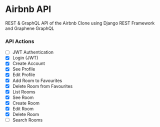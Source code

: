 # Airbnb API

REST & GraphQL API of the Airbnb Clone using Django REST Framework and Graphene GraphQL

### API Actions

-   [ ] JWT Authentication
-   [x] Login (JWT)
-   [x] Create Account
-   [x] See Profile
-   [x] Edit Profile
-   [x] Add Room to Favourites
-   [x] Delete Room from Favourites
-   [x] List Rooms
-   [x] See Room
-   [x] Create Room
-   [x] Edit Room
-   [x] Delete Room
-   [ ] Search Rooms
